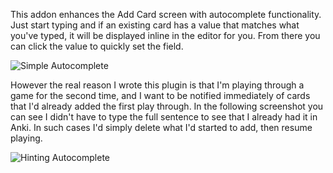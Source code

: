 This addon enhances the Add Card screen with autocomplete functionality. Just start typing and if an existing card has a value that matches what you've typed, it will be displayed inline in the editor for you. From there you can click the value to quickly set the field.

![Simple Autocomplete](http://sartak.org/misc/anki/autocomplete-simple.png)

However the real reason I wrote this plugin is that I'm playing through a game for the second time, and I want to be notified immediately of cards that I'd already added the first play through. In the following screenshot you can see I didn't have to type the full sentence to see that I already had it in Anki. In such cases I'd simply delete what I'd started to add, then resume playing.

![Hinting Autocomplete](http://sartak.org/misc/anki/autocomplete-hint.png)

